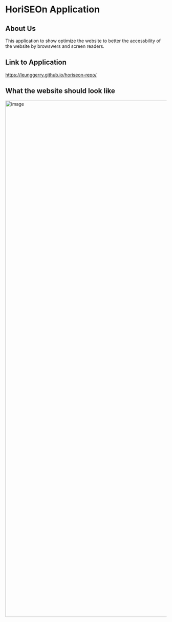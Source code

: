 # HoriSEOn Application

## About Us
This application to show optimize the website to better the accessbility of the website by browswers and screen readers.

## Link to Application
https://leunggerry.github.io/horiseon-repo/

## What the website should look like
<img width="1607" alt="image" src="https://user-images.githubusercontent.com/5793994/170615195-e6a7f9ad-680e-4283-bad1-916563d7b590.png">
